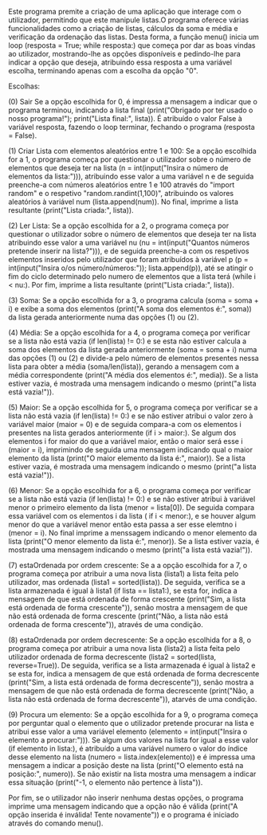 
Este programa premite a criação de uma aplicação que interage com o utilizador, permitindo que este manipule listas.O programa oferece várias funcionalidades como a criação de listas, cálculos da soma e média e verificação da ordenação das listas. Desta forma, a função menu() inicia um loop (resposta = True; while resposta:) que começa por dar as boas vindas ao utilizador, mostrando-lhe as opções disponíveis e pedindo-lhe para indicar a opção que deseja, atribuindo essa resposta a uma variável escolha, terminando apenas com a escolha da opção "0".

Escolhas:

(0) Sair
Se a opção escolhida for 0, é impressa a mensagem a indicar que o programa terminou, indicando a lista final (print("Obrigado por ter usado o nosso programa!"); print("Lista final:", lista)). É atribuído o valor False à variável resposta, fazendo o loop terminar, fechando o programa (resposta = False).

(1) Criar Lista com elementos aleatórios entre 1 e 100:
Se a opção escolhida for a 1, o programa começa por questionar o utilizador sobre o número de elementos que deseja ter na lista (n = int(input("Insira o número de elementos da lista:"))), atribuindo esse valor a uma variável n e de seguida preenche-a com números aleatórios entre 1 e 100 através do "import random" e o respetivo "random.randint(1,100)", atribuindo os valores aleatórios à variável num (lista.append(num)). No final, imprime a lista resultante (print("Lista criada:", lista)).

(2) Ler Lista:
Se a opção escolhida for a 2, o programa começa por questionar o utilizador sobre o número de elementos que deseja ter na lista atribuindo esse valor a uma variável nu (nu = int(input("Quantos números pretende inserir na lista?"))), e de seguida preenche-a com os respetivos elementos inseridos pelo utilizador que foram atribuídos à variável p (p = int(input("Insira o/os número/números:")); lista.append(p)), até se atingir o fim do ciclo determinado pelo numero de elementos que a lista terá (while i < nu:). Por fim, imprime a lista resultante (print("Lista criada:", lista)).

(3) Soma:
Se a opção escolhida for a 3, o programa calcula (soma = soma + i) e exibe a soma dos elementos (print("A soma dos elementos é:", soma)) da lista gerada anteriormente 
numa das opções (1) ou (2).

(4) Média:
Se a opção escolhida for a 4, o programa começa por verificar se a lista não está vazia (if len(lista) != 0:) e se esta não estiver calcula a soma dos elementos da lista 
gerada anteriormente (soma = soma + i) numa das opções (1) ou (2) e divide-a pelo número de elementos presentes nessa lista para obter a média (soma/len(lista)), gerando a mensagem com a média correspondente (print("A média dos elementos é:", media)). Se a lista estiver vazia, é mostrada uma mensagem indicando o mesmo (print("a lista está vazia!")).

(5) Maior:
Se a opção escolhida for 5, o programa começa por verificar se a lista não está vazia (if len(lista) != 0:) e se não estiver atribui o valor zero à variável maior (maior = 0) e de seguida compara-a com os elementos i presentes na lista gerados anteriormente (if i > maior:). Se algum dos elementos i for maior do que a variável maior, então o maior será esse i (maior = i), imprimindo de seguida uma mensagem indicando qual o maior elemento da lista (print("O maior elemento da lista é:", maior)).
Se a lista estiver vazia, é mostrada uma mensagem indicando o mesmo (print("a lista está vazia!")).

(6) Menor:
Se a opção escolhida for a 6, o programa começa por verificar se a lista não está vazia (if len(lista) != 0:) e se não estiver atribui à variável menor o primeiro elemento da lista (menor = lista[0]). De seguida compara essa variável com os elementos i da lista ( if i < menor:), e se houver algum menor do que a variável menor então esta passa a ser esse elemtno i (menor = i). No final imprime a menssagem indicando o menor elemento da lista (print("O menor elemento da lista é:", menor)). Se a lista estiver vazia, é mostrada uma mensagem indicando o mesmo (print("a lista está vazia!")).

(7) estaOrdenada por ordem crescente:
Se a a opção escolhida for a 7, o programa começa por atribuir a uma nova lista (lista1) a lista feita pelo utilizador, mas ordenada (lista1 = sorted(lista)). De seguida, verifica se a lista armazenada é igual à lista1 (if lista == lista1:), se esta for, indica a mensagem de que está ordenada de forma crescente (print("Sim, a lista está ordenada de forma crescente")), senão mostra a mensagem de que não está ordenada de forma crescente (print("Não, a lista não está ordenada de forma crescente")), através de uma condição.

(8) estaOrdenada por ordem decrescente:
Se a opção escolhida for a 8, o programa começa por atribuir a uma nova lista (lista2) a lista feita pelo utilizador ordenada de forma decrescente (lista2 = sorted(lista, reverse=True)). De seguida, verifica se a lista armazenada é igual à lista2 e se esta for, indica a mensagem de que está ordenada de forma decrescente (print("Sim, a lista está ordenada de forma decrescente")), senão mostra a mensagem de que não está ordenada de forma decrescente (print("Não, a lista não está ordenada de forma decrescente")), atarvés de uma condição.

(9) Procura um elemento:
Se a opção escolhida for a 9, o programa começa por perguntar qual o elemento que o utilizador pretende procurar na lista e atribui esse valor a uma variável elemento 
(elemento = int(input("Insira o elemento a procurar:"))). Se algum dos valores na lista for igual a esse valor (if elemento in lista:), é atribuído a uma variável numero o valor do índice desse elemento na lista (numero = lista.index(elemento)) e é impressa uma mensagem a indicar a posição deste na lista (print("O elemento está na posição:", numero)). Se não existir na lista mostra uma mensagem a indicar essa situação (print("-1, o elemento não pertence à lista")).

Por fim, se o utilizador não inserir nenhuma destas opções, o programa imprime uma mensagem indicando que a opção não é válida (print("A opção inserida é inválida! Tente novamente")) e o programa é iniciado através do comando menu().


